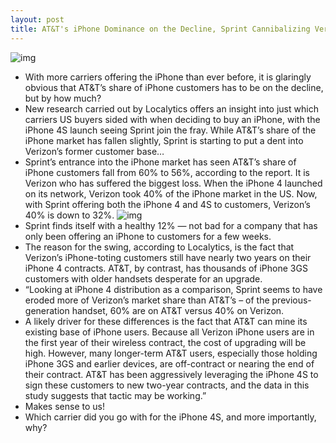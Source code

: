 ```yaml
---
layout: post
title: AT&T's iPhone Dominance on the Decline, Sprint Cannibalizing Verizon
---
```

![img](http://media.idownloadblog.com/wp-content/uploads/2011/10/iPhone-4S-ATT-Verizon-Sprint-Comparison.png)
* With more carriers offering the iPhone than ever before, it is glaringly obvious that AT&T’s share of iPhone customers has to be on the decline, but by how much?
* New research carried out by Localytics offers an insight into just which carriers US buyers sided with when deciding to buy an iPhone, with the iPhone 4S launch seeing Sprint join the fray. While AT&T’s share of the iPhone market has fallen slightly, Sprint is starting to put a dent into Verizon’s former customer base…
* Sprint’s entrance into the iPhone market has seen AT&T’s share of iPhone customers fall from 60% to 56%, according to the report. It is Verizon who has suffered the biggest loss. When the iPhone 4 launched on its network, Verizon took 40% of the iPhone market in the US. Now, with Sprint offering both the iPhone 4 and 4S to customers, Verizon’s 40% is down to 32%.
![img](http://media.idownloadblog.com/wp-content/uploads/2011/11/localytics-iphone-share.png)
* Sprint finds itself with a healthy 12% — not bad for a company that has only been offering an iPhone to customers for a few weeks.
* The reason for the swing, according to Localytics, is the fact that Verizon’s iPhone-toting customers still have nearly two years on their iPhone 4 contracts. AT&T, by contrast, has thousands of iPhone 3GS customers with older handsets desperate for an upgrade.
* “Looking at iPhone 4 distribution as a comparison, Sprint seems to have eroded more of Verizon’s market share than AT&T’s – of the previous-generation handset, 60% are on AT&T versus 40% on Verizon.
* A likely driver for these differences is the fact that AT&T can mine its existing base of iPhone users. Because all Verizon iPhone users are in the first year of their wireless contract, the cost of upgrading will be high. However, many longer-term AT&T users, especially those holding iPhone 3GS and earlier devices, are off-contract or nearing the end of their contract. AT&T has been aggressively leveraging the iPhone 4S to sign these customers to new two-year contracts, and the data in this study suggests that tactic may be working.”
* Makes sense to us!
* Which carrier did you go with for the iPhone 4S, and more importantly, why?

